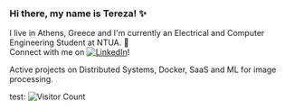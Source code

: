 ### Hi there, my name is Tereza! ✨
I live in Athens, Greece and I'm currently an Electrical and Computer Engineering Student at NTUA. 🔭  
Connect with me on [![LinkedIn](https://img.shields.io/badge/-0077B5?style=flat&logo=linkedin&logoColor=white)](https://www.linkedin.com/in/tereza-anna-vassiliou-315b6522b/)!

Active projects on Distributed Systems, Docker, SaaS and ML for image processing.

test: ![Visitor Count](https://profile-counter.glitch.me/terezann/count.svg)

<!--
**terezann/terezann** is a ✨ _special_  repository because its `README.md` (this file) appears on your GitHub profile.

Here are some ideas to get you started:


- 🔭 I’m currently working on ...
- 🌱 I’m currently learning ...
- 🤔 I’m looking for help with ...
- 💬 Ask me about ...
- 📫 How to reach me: ...
- ⚡ Fun fact: ...
-->
